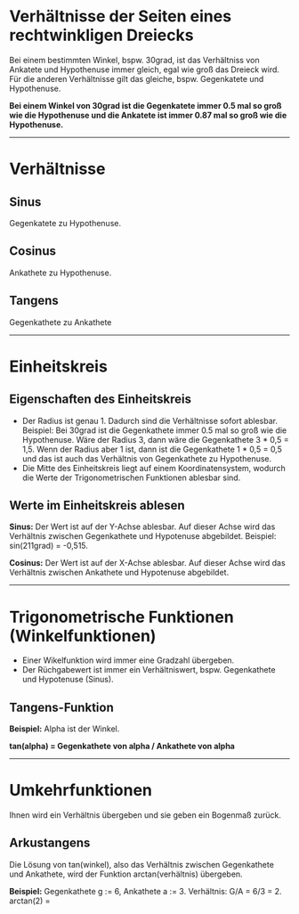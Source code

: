 # Verhältnisse der Seiten eines rechtwinkligen Dreiecks

Bei einem bestimmten Winkel, bspw. 30grad, ist das Verhältniss von Ankatete und Hypothenuse immer gleich, egal wie groß das Dreieck wird.
Für die anderen Verhältnisse gilt das gleiche, bspw. Gegenkatete und Hypothenuse.

**Bei einem Winkel von 30grad ist die Gegenkatete immer 0.5 mal so groß wie die Hypothenuse und die Ankatete ist immer 0.87 mal so groß wie die Hypothenuse.**

---

# Verhältnisse

## Sinus

Gegenkatete zu Hypothenuse.

## Cosinus

Ankathete zu Hypothenuse.

## Tangens

Gegenkathete zu Ankathete


---

# Einheitskreis

## Eigenschaften des Einheitskreis

- Der Radius ist genau 1. Dadurch sind die Verhältnisse sofort ablesbar. Beispiel: Bei 30grad ist die Gegenkathete immer 0.5 mal so groß wie die Hypothenuse. Wäre der Radius 3, dann wäre die Gegenkathete 3 * 0,5 = 1,5. Wenn der Radius aber 1 ist, dann ist die Gegenkathete 1 * 0,5 = 0,5 und das ist auch das Verhältnis von Gegenkathete zu Hypothenuse.
- Die Mitte des Einheitskreis liegt auf einem Koordinatensystem, wodurch die Werte der Trigonometrischen Funktionen ablesbar sind.

## Werte im Einheitskreis ablesen

**Sinus:** Der Wert ist auf der Y-Achse ablesbar. Auf dieser Achse wird das Verhältnis zwischen Gegenkathete und Hypotenuse abgebildet. Beispiel: sin(211grad) = -0,515.

**Cosinus:** Der Wert ist auf der X-Achse ablesbar. Auf dieser Achse wird das Verhältnis zwischen Ankathete und Hypotenuse abgebildet.

---

# Trigonometrische Funktionen (Winkelfunktionen)

- Einer Wikelfunktion wird immer eine Gradzahl übergeben.
- Der Rüchgabewert ist immer ein Verhältniswert, bspw. Gegenkathete und Hypotenuse (Sinus).

## Tangens-Funktion

**Beispiel:** Alpha ist der Winkel.

**tan(alpha) = Gegenkathete von alpha / Ankathete von alpha**

---

# Umkehrfunktionen

Ihnen wird ein Verhältnis übergeben und sie geben ein Bogenmaß zurück.

## Arkustangens

Die Lösung von tan(winkel), also das Verhältnis zwischen Gegenkathete und Ankathete, wird der Funktion arctan(verhältnis) übergeben.

**Beispiel:** Gegenkathete g := 6, Ankathete a := 3.
Verhältnis: G/A = 6/3 = 2.
arctan(2) = 